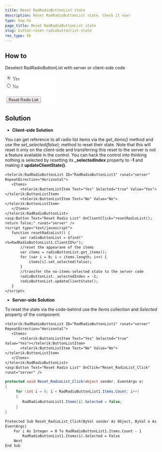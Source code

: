 ```yaml
---
title: Reset RadRadioButtonList state
description: Reset RadRadioButtonList state. Check it now!
type: how-to
page_title: Reset RadRadioButtonList state
slug: button-reset-radiobuttonlist-state
res_type: kb
---
```


## How to

Deselect RadRadioButtonList with server or client-side code  
  
![Deselect the items of RadioButtonList](images/button-reset-radiobuttonlist-state.gif)
   
## Solution

 - **Client-side Solution**

 You can get reference to all radio list items via the *get\_items()* method and use the *set\_selected(false);* method to reset their state. Note that this will reset it only on the client-side and transferring this reset to the server is not a feature available in the control. You can hack the control into thinking nothing is selected by resetting its **\_selectedIndex** property to **-1** and making it **updateClientState()**.

 ````ASPX
<telerik:RadRadioButtonList ID="RadRadioButtonList1" runat="server" RepeatDirection="Horizontal">
    <Items>
        <telerik:ButtonListItem Text="Yes" Selected="true" Value="Yes"></telerik:ButtonListItem>
        <telerik:ButtonListItem Text="No" Value="No"></telerik:ButtonListItem>
    </Items>
</telerik:RadRadioButtonList>
<asp:Button Text="Reset Radio List" OnClientClick="resetRadioList(); return false;" runat="server" />
<script type="text/javascript">
    function resetRadioList() {
        var radioButtonList = $find("<%=RadRadioButtonList1.ClientID%>");
        //reset the appearane of the items
        var items = radioButtonList.get_items();
        for (var i = 0; i < items.length; i++) {
            items[i].set_selected(false);
        }
        //transfer the no-items-selected state to the server code
        radioButtonList._selectedIndex = -1;
        radioButtonList.updateClientState();
    }
</script> 
 ````

 - **Server-side Solution**

 To reset the state via the code-behind use the *Items* collection and *Selected* property of the component:  
  
 ````ASPX
<telerik:RadRadioButtonList ID="RadRadioButtonList1" runat="server" RepeatDirection="Horizontal">
    <Items>
        <telerik:ButtonListItem Text="Yes" Selected="true"  Value="Yes"></telerik:ButtonListItem>
        <telerik:ButtonListItem Text="No" Value="No"></telerik:ButtonListItem>
    </Items>
</telerik:RadRadioButtonList>
<asp:Button Text="Reset Radio List" OnClick="Reset_RadioList_Click" runat="server" />
 ````

````C#
protected void Reset_RadioList_Click(object sender, EventArgs e)
{
     for (int i = 0; i < RadRadioButtonList1.Items.Count; i++)
     {
        RadRadioButtonList1.Items[i].Selected = false;
     }
}
````
````VB
Protected Sub Reset_RadioList_Click(ByVal sender As Object, ByVal e As EventArgs)
    For i As Integer = 0 To RadRadioButtonList1.Items.Count - 1
        RadRadioButtonList1.Items(i).Selected = False
    Next
End Sub
````

  